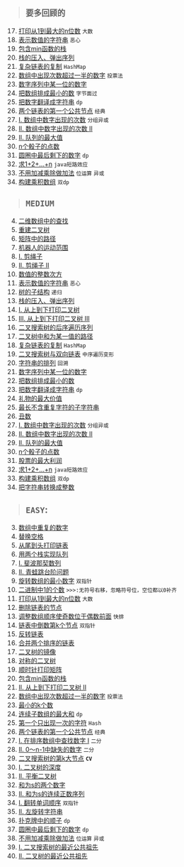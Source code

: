 > ## `要多回顾的`

17. [打印从1到最大的n位数](easy/offer17.java) `大数`
20. [表示数值的字符串](medium/offer20.java) `恶心`
30. [包含min函数的栈](easy/MinStack.java)
31. [栈的压入、弹出序列](medium/offer31.java)
35. [复杂链表的复制](medium/offer35.java) `HashMap`
39. [数组中出现次数超过一半的数字](easy/offer39.java) `投票法`
44. [数字序列中某一位的数字](medium/offer44.java)
45. [把数组排成最小的数](medium/offer45.java) `字节面过`
46. [把数字翻译成字符串](medium/offer46.java) `dp`
52. [两个链表的第一个公共节点](easy/offer52.java) `经典`
56. [I. 数组中数字出现的次数](medium/offer56A.java) `分组异或`
56. [II. 数组中数字出现的次数 II](medium/offer56B.java)
59. [II. 队列的最大值](medium/MaxQueue.java)
60. [n个骰子的点数](medium/offer60.java)
62. [圆圈中最后剩下的数字](easy/offer62.java) `dp`
64. [求1+2+…+n](medium/offer64.java) `java短路效应`
65. [不用加减乘除做加法](easy/offer65.java) `位运算` `异或`
66. [构建乘积数组](medium/offer66.java) `双dp`

> ## `MEDIUM`

04. [二维数组中的查找](medium/offer4.java)
07. [重建二叉树](medium/offer7.java)
12. [矩阵中的路径](medium/offer12.java)
13. [机器人的运动范围](medium/offer13.java)
14. [I. 剪绳子](medium/offer14A.java)
14. [II. 剪绳子 II](medium/offer14B.java)
16. [数值的整数次方](medium/offer16.java)
20. [表示数值的字符串](medium/offer20.java) `恶心`
26. [树的子结构](medium/offer26.java) `递归`
31. [栈的压入、弹出序列](medium/offer31.java)
32. [I. 从上到下打印二叉树](medium/offer32A.java)
32. [III. 从上到下打印二叉树 III](medium/offer32C.java)
33. [二叉搜索树的后序遍历序列](medium/offer33.java)
34. [二叉树中和为某一值的路径](medium/offer34.java)
35. [复杂链表的复制](medium/offer35.java) `HashMap`
36. [二叉搜索树与双向链表](medium/offer36.java) `中序遍历变形`
38. [字符串的排列](medium/offer38.java) `回溯`
44. [数字序列中某一位的数字](medium/offer44.java)
45. [把数组排成最小的数](medium/offer45.java)
46. [把数字翻译成字符串](medium/offer46.java) `dp`
47. [礼物的最大价值](medium/offer47.java)
48. [最长不含重复字符的子字符串](medium/offer48.java)
49. [丑数](medium/offer49.java)
56. [I. 数组中数字出现的次数](medium/offer56A.java) `分组异或`
56. [II. 数组中数字出现的次数 II](medium/offer56B.java)
59. [II. 队列的最大值](medium/MaxQueue.java)
60. [n个骰子的点数](medium/offer60.java)
63. [股票的最大利润](medium/offer63.java)
64. [求1+2+…+n](medium/offer64.java) `java短路效应`
66. [构建乘积数组](medium/offer66.java) `双dp`
67. [把字符串转换成整数](medium/offer67.java)

> ## `EASY`:

03. [数组中重复的数字](easy/offer3.java)
05. [替换空格](easy/offer5.java)
06. [从尾到头打印链表](easy/offer6.java)
09. [用两个栈实现队列](easy/CQueue.java)
10. [I. 斐波那契数列](easy/offer10A.java)
10. [II. 青蛙跳台阶问题](easy/offer10B.java)
11. [旋转数组的最小数字](easy/offer11.java) `双指针`
15. [二进制中1的个数](easy/offer15.java) `>>>:无符号右移，忽略符号位，空位都以0补齐`
17. [打印从1到最大的n位数](easy/offer17.java) `大数`
18. [删除链表的节点](easy/offer18.java)
21. [调整数组顺序使奇数位于偶数前面](easy/offer21.java) `快排`
22. [链表中倒数第k个节点](easy/offer22.java) `双指针`
24. [反转链表](easy/offer24.java)
25. [合并两个排序的链表](easy/offer25.java)
27. [二叉树的镜像](easy/offer27.java)
28. [对称的二叉树](easy/offer28.java)
29. [顺时针打印矩阵](easy/offer29.java)
30. [包含min函数的栈](easy/MinStack.java)
32. [II. 从上到下打印二叉树 II](easy/offer32B.java)
39. [数组中出现次数超过一半的数字](easy/offer39.java) `投票法`
40. [最小的k个数](easy/offer40.java)
42. [连续子数组的最大和](easy/offer42.java) `dp`
50. [第一个只出现一次的字符](easy/offer50.java) `Hash`
52. [两个链表的第一个公共节点](easy/offer52.java) `经典`
53. [I. 在排序数组中查找数字 I](easy/offer53A.java) `二分`
53. [II. 0～n-1中缺失的数字](easy/offer53B.java) `二分`
54. [二叉搜索树的第k大节点](easy/offer54.java) **`CV`**
55. [I. 二叉树的深度](easy/offer55A.java)
55. [II. 平衡二叉树](easy/offer55B.java)
57. [和为s的两个数字](easy/offer57A.java)
57. [II. 和为s的连续正数序列](easy/offer57B.java)
58. [I. 翻转单词顺序](easy/offer58A.java) `双指针`
58. [II. 左旋转字符串](easy/offer58B.java)
61. [扑克牌中的顺子](easy/offer61.java) `dp`
62. [圆圈中最后剩下的数字](easy/offer62.java) `dp`
65. [不用加减乘除做加法](easy/offer65.java) `位运算` `异或`
68. [I. 二叉搜索树的最近公共祖先](easy/offer68A.java)
68. [II. 二叉树的最近公共祖先](easy/offer68B.java)